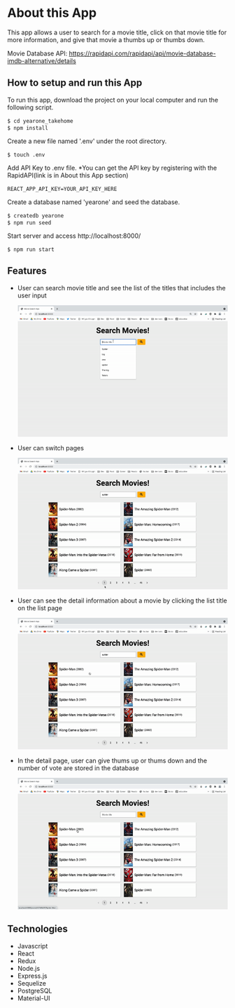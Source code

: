 # About this App

This app allows a user to search for a movie title, click on that movie title for more information, and give that movie a thumbs up or thumbs down.

Movie Database API: https://rapidapi.com/rapidapi/api/movie-database-imdb-alternative/details

## How to setup and run this App

To run this app, download the project on your local computer and run the following script.

```
$ cd yearone_takehome
$ npm install
```

Create a new file named '.env' under the root directory.

```
$ touch .env
```

Add API Key to .env file. \*You can get the API key by registering with the RapidAPI(link is in About this App section)

```
REACT_APP_API_KEY=YOUR_API_KEY_HERE
```

Create a database named 'yearone' and seed the database.

```
$ createdb yearone
$ npm run seed
```

Start server and access http://localhost:8000/

```
$ npm run start
```

## Features

- User can search movie title and see the list of the titles that includes the user input

  ![search](https://github.com/satomiichii/yearone_takehome/blob/main/public/gifs/search.gif)

- User can switch pages

  ![switch-page](https://github.com/satomiichii/yearone_takehome/blob/main/public/gifs/switch-page.gif)

- User can see the detail information about a movie by clicking the list title on the list page

  ![singleView](https://github.com/satomiichii/yearone_takehome/blob/main/public/gifs/singleView.gif)

- In the detail page, user can give thums up or thums down and the number of vote are stored in the database

  ![vote](https://github.com/satomiichii/yearone_takehome/blob/main/public/gifs/vote.gif)

## Technologies

- Javascript
- React
- Redux
- Node.js
- Express.js
- Sequelize
- PostgreSQL
- Material-UI
